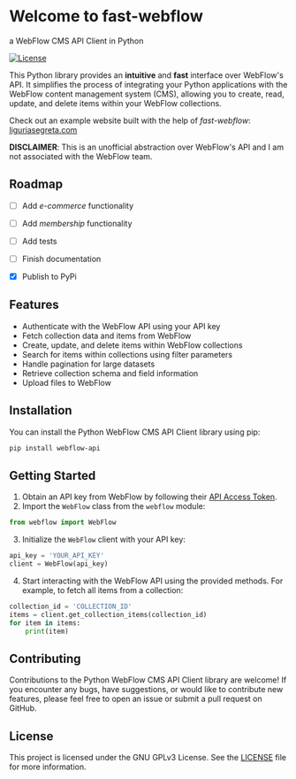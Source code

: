 # Welcome to fast-webflow
a WebFlow CMS API Client in Python

[![License](https://img.shields.io/badge/license-GPLv3-blue.svg)](./LICENSE)
<!--[![PyPI version](https://badge.fury.io/py/webflow-api.svg)](https://badge.fury.io/py/webflow-api)
[![Python version](https://img.shields.io/pypi/pyversions/webflow-api.svg)](https://pypi.org/project/webflow-api)-->

This Python library provides an **intuitive** and **fast** interface over WebFlow's API. It simplifies the process of integrating your Python applications with the WebFlow content management system (CMS), allowing you to create, read, update, and delete items within your WebFlow collections.

Check out an example website built with the help of *fast-webflow*: [liguriasegreta.com](https://www.liguriasegreta.com)

**DISCLAIMER**: This is an unofficial abstraction over WebFlow's API and I am not associated with the WebFlow team.


## Roadmap
- [ ] Add *e-commerce* functionality
- [ ] Add *membership* functionality
- [ ] Add tests
- [ ] Finish documentation
- [x] Publish to PyPi


## Features
- Authenticate with the WebFlow API using your API key
- Fetch collection data and items from WebFlow
- Create, update, and delete items within WebFlow collections
- Search for items within collections using filter parameters
- Handle pagination for large datasets
- Retrieve collection schema and field information
- Upload files to WebFlow

## Installation
You can install the Python WebFlow CMS API Client library using pip:

```bash
pip install webflow-api
```

## Getting Started

1. Obtain an API key from WebFlow by following their [API Access Token](https://developers.webflow.com/docs/access-token).
2. Import the `WebFlow` class from the `webflow` module:

```python
from webflow import WebFlow
```

3. Initialize the `WebFlow` client with your API key:

```python
api_key = 'YOUR_API_KEY'
client = WebFlow(api_key)
```

4. Start interacting with the WebFlow API using the provided methods. For example, to fetch all items from a collection:

```python
collection_id = 'COLLECTION_ID'
items = client.get_collection_items(collection_id)
for item in items:
    print(item)
```

## Contributing
Contributions to the Python WebFlow CMS API Client library are welcome! If you encounter any bugs, have suggestions, or would like to contribute new features, please feel free to open an issue or submit a pull request on GitHub.

## License
This project is licensed under the GNU GPLv3 License. See the [LICENSE](./LICENSE) file for more information.
